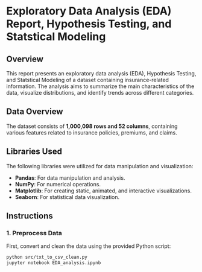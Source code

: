 # Exploratory Data Analysis (EDA) Report, Hypothesis Testing, and Statstical Modeling

## Overview
This report presents an exploratory data analysis (EDA),  Hypothesis Testing, and Statstical Modeling of a dataset containing insurance-related information. The analysis aims to summarize the main characteristics of the data, visualize distributions, and identify trends across different categories.

## Data Overview
The dataset consists of **1,000,098 rows and 52 columns**, containing various features related to insurance policies, premiums, and claims.

## Libraries Used
The following libraries were utilized for data manipulation and visualization:
- **Pandas**: For data manipulation and analysis.
- **NumPy**: For numerical operations.
- **Matplotlib**: For creating static, animated, and interactive visualizations.
- **Seaborn**: For statistical data visualization.

## Instructions
### 1. Preprocess Data
First, convert and clean the data using the provided Python script:

```bash
python src/txt_to_csv_clean.py
jupyter notebook EDA_analysis.ipynb
```

